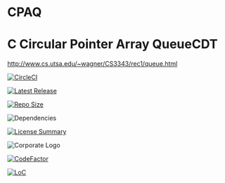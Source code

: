 # CPAQ
C Circular Pointer Array QueueCDT
==========
<http://www.cs.utsa.edu/~wagner/CS3343/rec1/queue.html>

[![CircleCI](https://img.shields.io/circleci/build/github/InnovAnon-Inc/CPAQ/?color=%23FF1100&logo=InnovAnon%2C%20Inc.&logoColor=%23FF1133&style=plastic)](https://circleci.com/gh/InnovAnon-Inc/CPAQ/)

[![Latest Release](https://img.shields.io/github/commits-since/InnovAnon-Inc/CPAQ//latest?color=%23FF1100&include_prereleases&logo=InnovAnon%2C%20Inc.&logoColor=%23FF1133&style=plastic)](https://github.com/InnovAnon-Inc/CPAQ//releases/latest)

[![Repo Size](https://img.shields.io/github/repo-size/InnovAnon-Inc/CPAQ/?color=%23FF1100&logo=InnovAnon%2C%20Inc.&logoColor=%23FF1133&style=plastic)](https://github.com/InnovAnon-Inc/CPAQ/)

![Dependencies](https://img.shields.io/librariesio/github/InnovAnon-Inc/CPAQ/?color=%23FF1100&style=plastic)

[![License Summary](https://img.shields.io/github/license/InnovAnon-Inc/CPAQ/?color=%23FF1100&label=Free%20Code%20for%20a%20Free%20World%21&logo=InnovAnon%2C%20Inc.&logoColor=%23FF1133&style=plastic)](https://tldrlegal.com/license/unlicense#summary)

![Corporate Logo](https://i.imgur.com/UD8y4Is.gif)

[![CodeFactor](https://www.codefactor.io/repository/github/InnovAnon-Inc/CPAQ/badge)](https://www.codefactor.io/repository/github/InnovAnon-Inc/CPAQ/)

[![LoC](https://tokei.rs/b1/github/InnovAnon-Inc/CPAQ/?category=code)](https://github.com/InnovAnon-Inc/CPAQ/)

